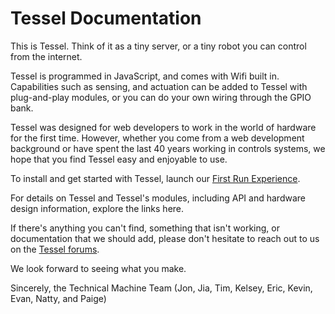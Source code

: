 Tessel Documentation
====

This is Tessel. Think of it as a tiny server, or a tiny robot you can control from the internet.

Tessel is programmed in JavaScript, and comes with Wifi built in. Capabilities such as sensing, and actuation can be added to Tessel with plug-and-play modules, or you can do your own wiring through the GPIO bank.

Tessel was designed for web developers to work in the world of hardware for the first time. However, whether you come from a web development background or have spent the last 40 years working in controls systems, we hope that you find Tessel easy and enjoyable to use.

To install and get started with Tessel, launch our [First Run Experience](http://tessel.io/start).

For details on Tessel and Tessel's modules, including API and hardware design information, explore the links here.

If there's anything you can't find, something that isn't working, or documentation that we should add, please don't hesitate to reach out to us on the [Tessel forums](forums.tessel.io).

We look forward to seeing what you make.

Sincerely,
the Technical Machine Team
(Jon, Jia, Tim, Kelsey, Eric, Kevin, Evan, Natty, and Paige)
